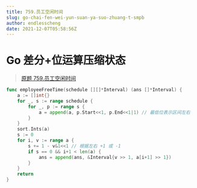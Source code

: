 ```yaml
---
title: 759.员工空闲时间
slug: go-chai-fen-wei-yun-suan-ya-suo-zhuang-t-smpb
author: endlesscheng
date: 2021-12-07T05:58:56Z
---
```

# Go 差分+位运算压缩状态
 
> [原题 759.员工空闲时间](https://leetcode.cn/problems/employee-free-time)
```go
func employeeFreeTime(schedule [][]*Interval) (ans []*Interval) {
	a := []int{}
	for _, s := range schedule {
		for _, p := range s {
			a = append(a, p.Start<<1, p.End<<1|1) // 最低位表示区间左右
		}
	}
	sort.Ints(a)
	s := 0
	for i, v := range a {
		s += 1 - v&1<<1 // 根据左右 +1 或 -1
		if s == 0 && i+1 < len(a) {
			ans = append(ans, &Interval{v >> 1, a[i+1] >> 1})
		}
	}
	return
}
```
